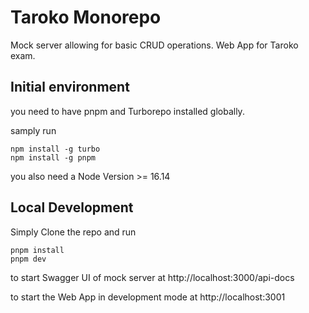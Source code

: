 # Taroko Monorepo

Mock server allowing for basic CRUD operations.
Web App for Taroko exam.

## Initial environment

you need to have pnpm and Turborepo installed globally.

samply run
```
npm install -g turbo
npm install -g pnpm
```

you also need a Node Version >= 16.14

## Local Development
Simply Clone the repo and run

```
pnpm install
pnpm dev
```

to start Swagger UI of mock server at http://localhost:3000/api-docs

to start the Web App in development mode at http://localhost:3001

